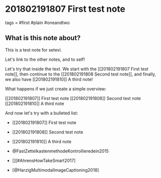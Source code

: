 # 201802191807 First test note
tags = #first #plain #oneandtwo

## What is this note about?
This is a test note for setevi.

Let's link to the other notes, and to self!

Let's try that inside the text. We start with the [[201802191807 First test note]], then continue to the [[201802191808 Second test note]], and finally, we also have [[201802191810]] A third note!

What happens if we just create a simple overview:

[[201802191807]] First test note
[[201802191808]] Second test note
[[201802191810]] A third note

And now let's try with a bulleted list:

* [[201802191807]] First test note
* [[201802191808]] Second test note
* [[201802191810]] A third note

* @FastZettelkastenmethodeKontrollieredein2015
* [][#AhrensHowTakeSmart2017]
* [@HarzigMultimodalImageCaptioning2018]

